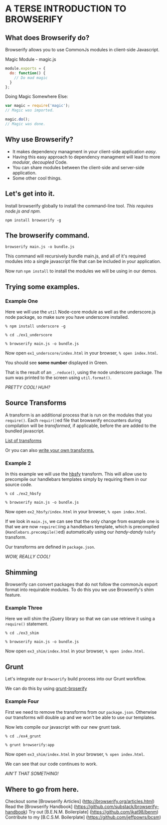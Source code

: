 # A TERSE INTRODUCTION TO BROWSERIFY

## What does Browserify do?

Browserify allows you to use CommonJs modules in client-side Javascript.

Magic Module - magic.js
```javascript
module.exports = {
  do: function() {
    // Do mad magic
  }
};
```

Doing Magic Somewhere Else:
```javascript
var magic = require('magic');
// Magic was imported.

magic.do();
// Magic was done.
```
## Why use Browserify?

* It makes dependency managment in your client-side application _easy_.
* Having this easy approach to dependency managment will lead to more _modular_, _decoupled_ Code.
* You can share modules between the client-side and server-side application.
* Some other cool things.

## Let's get into it.

Install browserify globally to install the command-line tool.
_This requires node.js and npm._

`npm install browserify -g`

## The browserify command.

`browserify main.js -o bundle.js`

This command will recursively bundle main.js, and all of it's required modules into a single javascript file that can be included in your application.

Now run `npm install` to install the modules we will be using in our demos.

## Trying some examples.

### Example One

Here we will use the `util` Node-core module as well as the underscore.js node package, so make sure you have underscore installed.

`% npm install underscore -g`

`% cd ./ex1_underscore`

`% browserify main.js -o bundle.js`

Now open `ex1_underscore/index.html` in your browser, `% open index.html`.

You should see **some number** displayed in Green.

That is the result of an `_.reduce()`, using the node underscore package. The sum was printed to the screen using `util.format()`.

_PRETTY COOL! HUH?_

## Source Transforms

A transform is an additional process that is run on the modules that you `require()`. Each `requir()`ed file that browserify encounters during compilation will be _transformed_, if applicable, before the are added to the bundled javascript.

[List of transforms](https://github.com/substack/node-browserify/wiki/list-of-transforms)

Or you can also [write your own transforms.](https://github.com/substack/browserify-handbook#transforms)

### Example 2

In this example we will use the [hbsfy](https://github.com/epeli/node-hbsfy) transform. This will allow use to precompile our handlebars templates simply by requiring them in our source code.

`% cd ./ex2_hbsfy`

`% browserify main.js -o bundle.js`

Now open `ex2_hbsfy/index.html` in your browser, `% open index.html`.

If we look in `main.js`, we can see that the only change from example one is that we are now `require()`ing a handlebars template, which is precomplied (`Handlebars.precompile()`ed) automatically using our _handy-dandy_ `hsbfy` transform.

Our transforms are defined in `package.json`.

_WOW, REALLY COOL!_

## Shimming

Browserify can convert packages that do not follow the commonJs export format into requirable modules. To do this you we use Browserify's shim feature.

### Example Three

Here we will shim the jQuery library so that we can use retrieve it using a `require()` statement.

`% cd ./ex3_shim`

`% browserify main.js -o bundle.js`

Now open `ex3_shim/index.html` in your browser, `% open index.html`.

## Grunt

Let's integrate our `Browserify` build process into our Grunt workflow.

We can do this by using [grunt-broserify](https://github.com/jmreidy/grunt-browserify)

### Example Four

First we need to remove the transforms from our `package.json`. Otherwise our transforms will double up and we won't be able to use our templates.

Now lets compile our javascript with our new grunt task.

`% cd ./ex4_grunt`

`% grunt browserify:app`

Now open `ex3_shim/index.html` in your browser, `% open index.html`.

We can see that our code continues to work.

_AIN'T THAT SOMETHING!_



## Where to go from here.

Checkout some [Browserify Articles] (http://browserify.org/articles.html)
Read the [Browserify Handbook] (https://github.com/substack/browserify-handbook)
Try out [B.E.N.M. Boilerplate] (https://github.com/jkat98/benm)
Contribute to my [B.C.S.M. Boilerplate] (https://github.com/jeffpowrs/bcsm)
